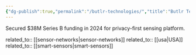 ```yaml
---
{"dg-publish":true,"permalink":"/butlr-technologies/","title":"Butlr Technologies"}
---
```



Secured $38M Series B funding in 2024 for privacy-first sensing platform.

related_to:: [[sensor-networks\|sensor-networks]]
related_to:: [[usa\|USA]]
related_to:: [[smart-sensors\|smart-sensors]]

